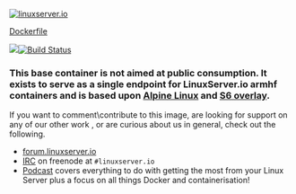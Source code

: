 [linuxserverurl]: https://linuxserver.io
[forumurl]: https://forum.linuxserver.io
[ircurl]: https://www.linuxserver.io/irc/
[podcasturl]: https://www.linuxserver.io/podcast/

[![linuxserver.io](https://raw.githubusercontent.com/linuxserver/docker-templates/master/linuxserver.io/img/linuxserver_medium.png)][linuxserverurl]

[Dockerfile](https://github.com/linuxserver/docker-baseimage-python-armhf/blob/master/Dockerfile)

[![](https://images.microbadger.com/badges/image/lsiobase/alpine.python.armhf.svg)](https://microbadger.com/images/lsiobase/alpine.python.armhf "Get your own image badge on microbadger.com")[![Build Status](http://jenkins.linuxserver.io:8080/job/Dockers/job/BaseImages-armhf/job/lsiobase-alpine.python.armhf-3.6/badge/icon)](http://jenkins.linuxserver.io:8080/job/Dockers/job/BaseImages-armhf/job/lsiobase-alpine.python.armhf-3.6/)

### This base container is not aimed at public consumption. It exists to serve as a single endpoint for LinuxServer.io armhf containers and is based upon [Alpine Linux](https://hub.docker.com/_/alpine/) and [S6 overlay](https://github.com/just-containers/s6-overlay).

If you want to comment\contribute to this image, are looking for support on any of our other work , or are curious about us in general, check out the following.

* [forum.linuxserver.io][forumurl]
* [IRC][ircurl] on freenode at `#linuxserver.io`
* [Podcast][podcasturl] covers everything to do with getting the most from your Linux Server plus a focus on all things Docker and containerisation!
